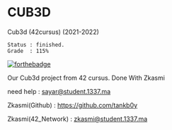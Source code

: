 # CUB3D

Cub3d (42cursus) (2021-2022)

	Status : finished.
	Grade  : 115%

[![forthebadge](https://forthebadge.com/images/badges/made-with-c.svg)](https://forthebadge.com)

Our Cub3d project from 42 cursus. Done With Zkasmi

need help : sayar@student.1337.ma

Zkasmi(Github) : https://github.com/tankb0y

Zkasmi(42_Network) : zkasmi@student.1337.ma
